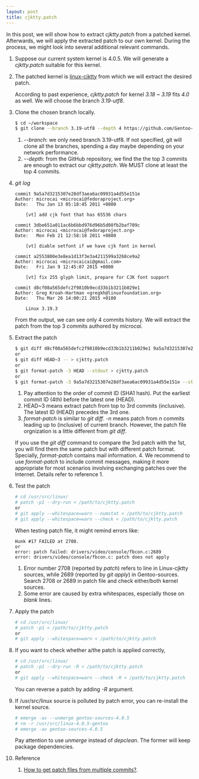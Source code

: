 ```yaml
---
layout: post
title: cjktty.patch
---
```


In this post, we will show how to extract *cjktty.patch* from a patched kernel. Afterwards, we will apply the extracted patch to our own kernel. During the process, we might look into several additional relevant commands.

1. Suppose our current system kernel is 4.0.5. We will generate a *cjktty.patch* suitable for this kernel.
2. The patched kernel is [linux-cjktty](https://github.com/Gentoo-zh/linux-cjktty) from which we will extract the desired patch.

   According to past experience, *cjktty.patch* for kernel *3.18 ~ 3.19* fits *4.0* as well. We will choose the branch *3.19-utf8*.
3. Clone the chosen branch locally.

   ```bash
   $ cd ~/workspace
   $ git clone --branch 3.19-utf8 --depth 4 https://github.com/Gentoo-zh/linux-cjktty.git
   ```
   
   1. *--branch*: we only need branch 3.19-utf8. If not specified, git will clone all the branches, spending a day maybe depending on your network performance.
   2. *--depth*: from the GitHub repository, we find the the top 3 commits are enough to extract our *cjktty.patch*. We MUST clone at least the top 4 commits.

4. *git log*

   ```
   commit 9a5a7d3215307e28df3aea6ac09931a4d55e151e
   Author: microcai <microcai@fedoraproject.org>
   Date:   Thu Jan 13 05:18:45 2011 +0800

       [vt] add cjk font that has 65536 chars

   commit 3dbe651a011ac6b6bbd976d96b5d08fb2baf709c
   Author: microcai <microcai@fedoraproject.org>
   Date:   Mon Feb 21 12:58:18 2011 +0800

       [vt] diable setfont if we have cjk font in kernel

   commit a2553800e3e8ea1d13f3e3a4211599a3268ce9a2
   Author: microcai <microcaicai@gmail.com>
   Date:   Fri Jan 9 12:45:07 2015 +0800

       [vt] fix 255 glyph limit, prepare for CJK font support

   commit d8cf08a565defc2f9810b9ecd33b1b3211b029e1
   Author: Greg Kroah-Hartman <gregkh@linuxfoundation.org>
   Date:   Thu Mar 26 14:00:21 2015 +0100

       Linux 3.19.3
   ```
   
   From the output, we can see only 4 commits history. We will extract the patch from the top 3 commits authored by *microcai*.
5. Extract the patch

   ```bash
   $ git diff d8cf08a565defc2f9810b9ecd33b1b3211b029e1 9a5a7d3215307e28df3aea6ac09931a4d55e151e -- > cjktty.patch
   or
   $ git diff HEAD~3 -- > cjktty.patch
   or
   $ git format-patch -3 HEAD --stdout > cjktty.patch
   or
   $ git format-patch -3 9a5a7d3215307e28df3aea6ac09931a4d55e151e --stdout > cjktty.patch
   ```
   
   1. Pay attention to the order of commit ID (SHA1 hash). Put the earliest commit ID (4th) before the latest one (HEAD).
   2. HEAD~3 means extract patch from top to 3rd commits (inclusive). The latest ID (HEAD) precedes the 3rd one.
   3. *format-patch* is similar to *git diff*. *-n <commit-ID>* means patch from *n* commits leading up to <commit-ID> (inclusive) of current branch. However, the patch file orgnization is a little different from *git diff*.

   If you use the *git diff* command to compare the 3rd patch with the 1st, you will find them the same patch but with different patch format. Specially, *format-patch* contains mail information.
   4. We recommend to use *format-patch* to include commit messages, making it more appropriate for most scenarios involving exchanging patches over the Internet. Details refer to reference 1.
6. Test the patch

   ```bash
   # cd /usr/src/linux/
   # patch -p1 --dry-run < /path/to/cjktty.patch
   or
   # git apply --whitespace=warn --numstat < /path/to/cjktty.patch
   # git apply --whitespace=warn --check < /path/to/cjktty.patch
   ```
   
   When testing patch file, it might remind errors like:

   ```
   Hunk #17 FAILED at 2708.
   or
   error: patch failed: drivers/video/console/fbcon.c:2689
   error: drivers/video/console/fbcon.c: patch does not apply
   ```
   
   1. Error number 2708 (reported by *patch*) refers to line in Linux-cjktty sources, while 2689 (reported by *git apply*) in Gentoo-sources. Search 2708 or 2689 in patch file and check either/both kernel sources.
   2. Some error are caused by extra whitespaces, especially those on *blank* lines.
   
7. Apply the patch

   ```bash
   # cd /usr/src/linux/
   # patch -p1 < /path/to/cjktty.patch
   or
   # git apply --whitespace=warn < /path/to/cjktty.patch
   ```
   
7. If you want to check whether a/the patch is applied correctly,

   ```bash
   # cd /usr/src/linux/
   # patch -p1 --dry-run -R < /path/to/cjktty.patch
   or 
   # git apply --whitespace=warn --check -R < /path/to/cjktty.patch
   ```
   
   You can reverse a patch by adding *-R* argument.
8. If /usr/src/linux source is polluted by patch error, you can re-install the kernel source.

   ```bash
   # emerge -av --unmerge gentoo-sources-4.0.5
   # rm -r /usr/src/linux-4.0.5-gentoo
   # emerge -av gentoo-sources-4.0.5
   ```
   
   Pay attention to use *unmerge* instead of *depclean*. The former will keep package dependencies.
9. Reference
   1. [How to get patch files from multiple commits?](http://stackoverflow.com/q/32643640/2336707).
